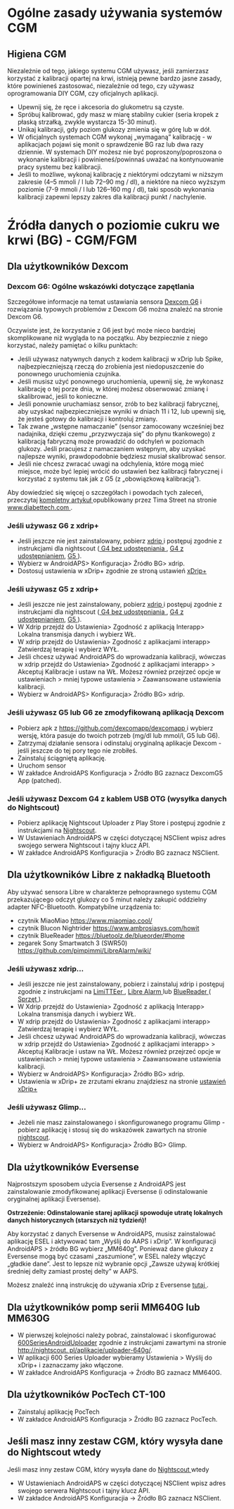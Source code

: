 # Ogólne zasady używania systemów CGM

## Higiena CGM

Niezależnie od tego, jakiego systemu CGM używasz, jeśli zamierzasz korzystać z kalibracji opartej na krwi, istnieją pewne bardzo jasne zasady, które powinieneś zastosować, niezależnie od tego, czy używasz oprogramowania DIY CGM, czy oficjalnych aplikacji.

* Upewnij się, że ręce i akcesoria do glukometru są czyste.
* Spróbuj kalibrować, gdy masz w miarę stabilny cukier (seria kropek z płaską strzałką, zwykle wystarcza 15-30 minut).
* Unikaj kalibracji, gdy poziom glukozy zmienia się w górę lub w dół. 
* W oficjalnych systemach CGM wykonaj „wymaganą” kalibrację - w aplikacjach pojawi się monit o sprawdzenie BG raz lub dwa razy dziennie. W systemach DIY możesz nie być poproszony/poproszona o wykonanie kalibracji i powinieneś/powinnaś uważać na kontynuowanie pracy systemu bez kalibracji.
* Jeśli to możliwe, wykonaj kalibrację z niektórymi odczytami w niższym zakresie (4–5 mmoli / l lub 72–90 mg / dl), a niektóre na nieco wyższym poziomie (7-9 mmoli / l lub 126–160 mg / dl), taki sposób wykonania kalibracji zapewni lepszy zakres dla kalibracji punkt / nachylenie.

# Źródła danych o poziomie cukru we krwi (BG) - CGM/FGM

## Dla użytkowników Dexcom

### Dexcom G6: Ogólne wskazówki dotyczące zapętlania

Szczegółowe informacje na temat ustawiania sensora [Dexcom G6](../Configuration/Dexcom.md) i rozwiązania typowych problemów z Dexcom G6 można znaleźć na stronie Dexcom G6.

Oczywiste jest, że korzystanie z G6 jest być może nieco bardziej skomplikowane niż wygląda to na początku. Aby bezpiecznie z niego korzystać, należy pamiętać o kilku punktach:

* Jeśli używasz natywnych danych z kodem kalibracji w xDrip lub Spike, najbezpieczniejszą rzeczą do zrobienia jest niedopuszczenie do ponownego uruchomienia czujnika.
* Jeśli musisz użyć ponownego uruchomienia, upewnij się, że wykonasz kalibrację o tej porze dnia, w której możesz obserwować zmianę i skalibrować, jeśli to konieczne. 
* Jeśli ponownie uruchamiasz sensor, zrób to bez kalibracji fabrycznej, aby uzyskać najbezpieczniejsze wyniki w dniach 11 i 12, lub upewnij się, że jesteś gotowy do kalibracji i kontroluj zmiany.
* Tak zwane „wstępne namaczanie” (sensor zamocowany wcześniej bez nadajnika, dzięki czemu „przyzwyczaja się” do płynu tkankowego) z kalibracją fabryczną może prowadzić do odchyleń w poziomach glukozy. Jeśli pracujesz z namaczaniem wstępnym, aby uzyskać najlepsze wyniki, prawdopodobnie będziesz musiał skalibrować sensor.
* Jeśli nie chcesz zwracać uwagi na odchylenia, które mogą mieć miejsce, może być lepiej wrócić do ustawień bez kalibracji fabrycznej i korzystać z systemu tak jak z G5 (z „obowiązkową kalibracją”).

Aby dowiedzieć się więcej o szczegółach i powodach tych zaleceń, przeczytaj [ kompletny artykuł ](http://www.diabettech.com/artificial-pancreas/diy-looping-and-cgm/) opublikowany przez Tima Street na stronie [ www.diabettech.com ](http://www.diabettech.com).

### Jeśli używasz G6 z xdrip+

* Jeśli jeszcze nie jest zainstalowany, pobierz [ xdrip ](https://github.com/NightscoutFoundation/xDrip) i postępuj zgodnie z instrukcjami dla nightscout ([ G4 bez udostępniania ](http://www.nightscout.info/wiki/welcome/nightscout-with-xdrip-wireless-bridge), [ G4 z udostępnianiem](http://www.nightscout.info/wiki/welcome/nightscout-with-xdrip-and-dexcom-share-wireless), [ G5 ](http://www.nightscout.info/wiki/welcome/nightscout-with-xdrip-and-dexcom-share-wireless/xdrip-with-g5-support) ).
* Wybierz w AndroidAPS> Konfiguracja> Źródło BG> xdrip.
* Dostosuj ustawienia w xDrip+ zgodnie ze stroną ustawień [ xDrip+ ](../Configuration/xdrip.md)

### Jeśli używasz G5 z xdrip+

* Jeśli jeszcze nie jest zainstalowany, pobierz [ xdrip ](https://github.com/NightscoutFoundation/xDrip) i postępuj zgodnie z instrukcjami dla nightscout ([ G4 bez udostępniania ](http://www.nightscout.info/wiki/welcome/nightscout-with-xdrip-wireless-bridge), [ G4 z udostępnianiem](http://www.nightscout.info/wiki/welcome/nightscout-with-xdrip-and-dexcom-share-wireless), [ G5 ](http://www.nightscout.info/wiki/welcome/nightscout-with-xdrip-and-dexcom-share-wireless/xdrip-with-g5-support) ).
* W Xdrip przejdź do Ustawienia> Zgodność z aplikacją Interapp> Lokalna transmisja danych i wybierz WŁ.
* W xdrip przejdź do Ustawienia> Zgodność z aplikacjami interapp> Zatwierdzaj terapię i wybierz WYŁ.
* Jeśli chcesz używać AndroidAPS do wprowadzania kalibracji, wówczas w xdrip przejdź do Ustawienia> Zgodność z aplikacjami interapp> > Akceptuj Kalibracje i ustaw na WŁ. Możesz również przejrzeć opcje w ustawieniach > mniej typowe ustawienia > Zaawansowane ustawienia kalibracji.
* Wybierz w AndroidAPS> Konfiguracja> Źródło BG> xdrip.

### Jeśli używasz G5 lub G6 ze zmodyfikowaną aplikacją Dexcom  


* Pobierz apk z [ https://github.com/dexcomapp/dexcomapp ](https://github.com/dexcomapp/dexcomapp) i wybierz wersję, która pasuje do twoich potrzeb (mg/dl lub mmol/l, G5 lub G6).
* Zatrzymaj działanie sensora i odinstaluj oryginalną aplikacje Dexcom - jeśli jeszcze do tej pory tego nie zrobiłeś.
* Zainstaluj ściągniętą aplikację.
* Uruchom sensor
* W zakładce AndroidAPS Konfiguracja > Źródło BG zaznacz DexcomG5 App (patched).

### Jeśli używasz Dexcom G4 z kablem USB OTG (wysyłka danych do Nightscout)  


* Pobierz aplikację Nightscout Uploader z Play Store i postępuj zgodnie z instrukcjami na [Nightscout](http://www.nightscout.info/wiki/welcome/basic-requirements).
* W Ustawieniach AndroidAPS w części dotyczącej NSClient wpisz adres swojego serwera Nightscout i tajny klucz API.
* W zakładce AndroidAPS Konfiguracjia > Źródło BG zaznacz NSClient.

## Dla użytkowników Libre z nakładką Bluetooth  


Aby używać sensora Libre w charakterze pełnoprawnego systemu CGM przekazującego odczyt glukozy co 5 minut należy zakupić oddzielny adapter NFC-Bluetooth. Kompatybilne urządzenia to:

* czytnik MiaoMiao <https://www.miaomiao.cool/>
* czytnik Blucon Nightrider <https://www.ambrosiasys.com/howit>
* czytnik BlueReader <https://bluetoolz.de/blueorder/#home>
* zegarek Sony Smartwatch 3 (SWR50) <https://github.com/pimpimmi/LibreAlarm/wiki/>

### Jeśli używasz xdrip...  


* Jeśli jeszcze nie jest zainstalowany, pobierz i zainstaluj xdrip i postępuj zgodnie z instrukcjami na [ LimiTTEer ](https://github.com/JoernL/LimiTTer), [ Libre Alarm ](https://github.com/pimpimmi/LibreAlarm/wiki) lub [ BlueReader ](https://unendlichkeit.net/wordpress/?p=680&lang=en) ([ Sprzęt ](https://bluetoolz.de/wordpress/)).
* W Xdrip przejdź do Ustawienia> Zgodność z aplikacją Interapp> Lokalna transmisja danych i wybierz WŁ.
* W xdrip przejdź do Ustawienia> Zgodność z aplikacjami interapp> Zatwierdzaj terapię i wybierz WYŁ.
* Jeśli chcesz używać AndroidAPS do wprowadzania kalibracji, wówczas w xdrip przejdź do Ustawienia> Zgodność z aplikacjami interapp> > Akceptuj Kalibracje i ustaw na WŁ. Możesz również przejrzeć opcje w ustawieniach > mniej typowe ustawienia > Zaawansowane ustawienia kalibracji.
* Wybierz w AndroidAPS> Konfiguracja> Źródło BG> xdrip.
* Ustawienia w xDrip+ ze zrzutami ekranu znajdziesz na stronie [ ustawień xDrip+ ](../Configuration/xdrip.md)

### Jeśli używasz Glimp...  


* Jeżeli nie masz zainstalowanego i skonfigurowanego programu Glimp - pobierz aplikację i stosuj się do wskazówek zawartych na stronie [nightscout](http://www.nightscout.info/wiki/welcome/nightscout-for-libre).
* Wybierz w AndroidAPS> Konfiguracja> Źródło BG> Glimp.

## Dla użytkowników Eversense  


Najprostszym sposobem użycia Eversense z AndroidAPS jest zainstalowanie zmodyfikowanej aplikacji Eversense (i odinstalowanie oryginalnej aplikacji Eversense).

**Ostrzeżenie: Odinstalowanie starej aplikacji spowoduje utratę lokalnych danych historycznych (starszych niż tydzień)!**

Aby korzystać z danych Eversense w AndroidAPS, musisz zainstalować aplikację ESEL i aktywować tam „Wyślij do AAPS i xDrip”. W konfiguracji AndroidAPS > źródło BG wybierz „MM640g”. Ponieważ dane glukozy z Eversense mogą być czasami „zaszumione”, w ESEL należy włączyć „gładkie dane”. Jest to lepsze niż wybranie opcji „Zawsze używaj krótkiej średniej delty zamiast prostej delty” w AAPS.

Możesz znaleźć inną instrukcję do używania xDrip z Eversense [ tutaj ](https://github.com/BernhardRo/Esel/tree/master/apk).

## Dla użytkowników pomp serii MM640G lub MM630G  


* W pierwszej kolejności należy pobrać, zainstalować i skonfigurować [600SeriesAndroidUploader](http://pazaan.github.io/600SeriesAndroidUploader/) zgodnie z instrukcjami zawartymi na stronie [http://nightscout. pl/aplikacje/uploader-640g/](http://www.nightscout.info/wiki/welcome/nightscout-and-medtronic-640g).
* W aplikacji 600 Series Uploader wybieramy Ustawienia > Wyślij do xDrip+ i zaznaczamy jako włączone.
* W zakładce AndroidAPS Konfiguracja -> Źródło BG zaznacz MM640G.

## Dla użytkowników PocTech CT-100  


* Zainstaluj aplikację PocTech
* W zakładce AndroidAPS Konfiguracja > Źródło BG zaznacz PocTech.

## Jeśli masz inny zestaw CGM, który wysyła dane do Nightscout wtedy  


Jeśli masz inny zestaw CGM, który wysyła dane do [ Nightscout ](http://www.nightscout.info) wtedy  


* W Ustawieniach AndroidAPS w części dotyczącej NSClient wpisz adres swojego serwera Nightscout i tajny klucz API.
* W zakładce AndroidAPS Konfiguracjia -> Źródło BG zaznacz NSClient.
